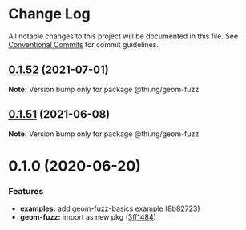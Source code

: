 # Change Log

All notable changes to this project will be documented in this file.
See [Conventional Commits](https://conventionalcommits.org) for commit guidelines.

## [0.1.52](https://github.com/thi-ng/umbrella/compare/@thi.ng/geom-fuzz@0.1.51...@thi.ng/geom-fuzz@0.1.52) (2021-07-01)

**Note:** Version bump only for package @thi.ng/geom-fuzz





## [0.1.51](https://github.com/thi-ng/umbrella/compare/@thi.ng/geom-fuzz@0.1.50...@thi.ng/geom-fuzz@0.1.51) (2021-06-08)

**Note:** Version bump only for package @thi.ng/geom-fuzz





# 0.1.0 (2020-06-20)


### Features

* **examples:** add geom-fuzz-basics example ([8b82723](https://github.com/thi-ng/umbrella/commit/8b82723c3708c78d5a67376036b661baec8e4ce0))
* **geom-fuzz:** import as new pkg ([3ff1484](https://github.com/thi-ng/umbrella/commit/3ff14848f277bd9dc7b2a009aa0a98d6e1d3df6c))
